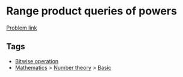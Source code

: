 # Range product queries of powers

[Problem link](https://leetcode.com/problems/range-product-queries-of-powers/)

## Tags

* [Bitwise operation](/README.md#Bitwise_operation)
* [Mathematics](/README.md#Mathematics) > [Number theory](/README.md#Mathematics-Number_theory) > [Basic](/README.md#Mathematics-Number_theory-Basic)
